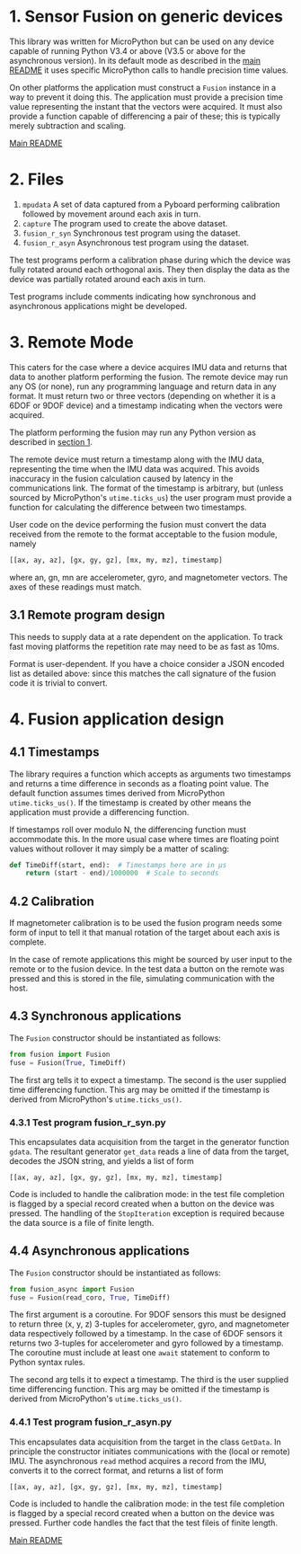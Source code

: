 # 1. Sensor Fusion on generic devices

This library was written for MicroPython but can be used on any device capable
of running Python V3.4 or above (V3.5 or above for the asynchronous version).
In its default mode as described in the [main README](../README.md) it uses
specific MicroPython calls to handle precision time values.

On other platforms the application must construct a `Fusion` instance in a way
to prevent it doing this. The application must provide a precision time value
representing the instant that the vectors were acquired. It must also provide a
function capable of differencing a pair of these; this is typically merely
subtraction and scaling.

[Main README](../README.md)

# 2. Files

 1. `mpudata` A set of data captured from a Pyboard performing calibration
 followed by movement around each axis in turn.
 2. `capture` The program used to create the above dataset.
 3. `fusion_r_syn` Synchronous test program using the dataset.
 4. `fusion_r_asyn` Asynchronous test program using the dataset.
 
The test programs perform a calibration phase during which the device was fully
rotated around each orthogonal axis. They then display the data as the device
was partially rotated around each axis in turn.

Test programs include comments indicating how synchronous and asynchronous
applications might be developed.

# 3. Remote Mode

This caters for the case where a device acquires IMU data and returns that data
to another platform performing the fusion. The remote device may run any OS (or
none), run any programming language and return data in any format. It must
return two or three vectors (depending on whether it is a 6DOF or 9DOF device)
and a timestamp indicating when the vectors were acquired.

The platform performing the fusion may run any Python version as described in
[section 1](./README.md#1-sensor-fusion-on-generic-devices).

The remote device must return a timestamp along with the IMU data, representing
the time when the IMU data was acquired. This avoids inaccuracy in the fusion
calculation caused by latency in the communications link. The format of the
timestamp is arbitrary, but (unless sourced by MicroPython's `utime.ticks_us`)
the user program must provide a function for calculating the difference between
two timestamps.

User code on the device performing the fusion must convert the data received
from the remote to the format acceptable to the fusion module, namely

```python
[[ax, ay, az], [gx, gy, gz], [mx, my, mz], timestamp]
```

where an, gn, mn are accelerometer, gyro, and magnetometer vectors. The axes
of these readings must match.

## 3.1 Remote program design

This needs to supply data at a rate dependent on the application. To track fast
moving platforms the repetition rate may need to be as fast as 10ms.

Format is user-dependent. If you have a choice consider a JSON encoded list as
detailed above: since this matches the call signature of the fusion code it is
trivial to convert.

# 4. Fusion application design

## 4.1 Timestamps

The library requires a function which accepts as arguments two timestamps and
returns a time difference in seconds as a floating point value. The default
function assumes times derived from MicroPython `utime.ticks_us()`. If the
timestamp is created by other means the application must provide a differencing
function.

If timestamps roll over modulo N, the differencing function must accommodate
this. In the more usual case where times are floating point values without
rollover it may simply be a matter of scaling:

```python
def TimeDiff(start, end):  # Timestamps here are in μs
    return (start - end)/1000000  # Scale to seconds
```

## 4.2 Calibration

If magnetometer calibration is to be used the fusion program needs some form of
input to tell it that manual rotation of the target about each axis is
complete.

In the case of remote applications this might be sourced by user input to the
remote or to the fusion device. In the test data a button on the remote was
pressed and this is stored in the file, simulating communication with the host.

## 4.3 Synchronous applications

The `Fusion` constructor should be instantiated as follows:

```python
from fusion import Fusion
fuse = Fusion(True, TimeDiff)
```

The first arg tells it to expect a timestamp. The second is the user supplied
time differencing function. This arg may be omitted if the timestamp is derived
from MicroPython's `utime.ticks_us()`.

### 4.3.1 Test program fusion_r_syn.py

This encapsulates data acquisition from the target in the generator function
`gdata`. The resultant generator `get_data` reads a line of data from the
target, decodes the JSON string, and yields a list of form

```
[[ax, ay, az], [gx, gy, gz], [mx, my, mz], timestamp]
```

Code is included to handle the calibration mode: in the test file completion is
flagged by a special record created when a button on the device was pressed.
The handling of the `StopIteration` exception is required because the data
source is a file of finite length.

## 4.4 Asynchronous applications

The `Fusion` constructor should be instantiated as follows:

```python
from fusion_async import Fusion
fuse = Fusion(read_coro, True, TimeDiff)
```

The first argument is a coroutine. For 9DOF sensors this must be designed to
return three (x, y, z) 3-tuples for accelerometer, gyro, and magnetometer data
respectively followed by a timestamp. In the case of 6DOF sensors it returns
two 3-tuples for accelerometer and gyro followed by a timestamp. The coroutine
must include at least one `await` statement to conform to Python syntax rules.

The second arg tells it to expect a timestamp. The third is the user supplied
time differencing function. This arg may be omitted if the timestamp is derived
from MicroPython's `utime.ticks_us()`.

### 4.4.1 Test program fusion_r_asyn.py

This encapsulates data acquisition from the target in the class `GetData`. In
principle the constructor initiates communications with the (local or remote)
IMU. The asynchronous `read` method acquires a record from the IMU, converts it
to the correct format, and returns a list of form

```
[[ax, ay, az], [gx, gy, gz], [mx, my, mz], timestamp]
```

Code is included to handle the calibration mode: in the test file completion is
flagged by a special record created when a button on the device was pressed.
Further code handles the fact that the test fileis of finite length.

[Main README](../README.md)
